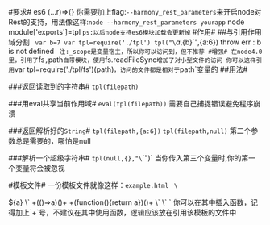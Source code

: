 #要求#
es6 (...r)=>{}
你需要加上flag:`--harmony_rest_parameters`来开启node对Rest的支持，用法像这样:`node --harmony_rest_parameters yourapp`
node module['exports']=tpl
`ps:以后node支持es6模块加载会更新掉`
#作用#
##与引用作用域分割
`
var b=7
var tpl=require('./tpl')
tpl("\`${a},${b}\`",{a:6})
throw err : b is not defined
`
注:_scope是变量宿主，所以你可以访问到，但不推荐
#增强#
在node4.0里，引用了`fs`,`path`自带模块，使用`fs.readFileSync`增加了对小型文件的访问
你可以这样引用`var tpl=require('./tpl/fs')(path)`，访问的文件都是相对于`path`变量的
##用法#

###返回读取到的字符串#
`tpl(filepath)`

###用eval共享当前作用域#
`eval(tpl(filepath))`
需要自己捕捉错误避免程序崩溃

###返回解析好的`String`#
`tpl(filepath,{a:6})`
`tpl(filepath,null)`
第二个参数总是需要的，哪怕是null

###解析一个超级字符串#
`tpl(null,{},"\`\`")`
当你传入第三个变量时,你的第一个变量将会被忽视

#模板文件#
一份模板文件就像这样：`example.html`
`
\`
<!DOCTYPE html>
<html lang="en">
<head>
	<meta charset="UTF-8">
	<title>example</title>
</head>
<body>
	${a}
\`
+(()=>a)()+
+(function(){return a})()+
\`
</body>
</html>
\`
`
你可以在其中插入函数，记得加上`+`号，不建议在其中使用函数，逻辑应该放在引用该模板的文件中
